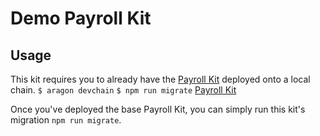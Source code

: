 Demo Payroll Kit
===============

Usage
-----

This kit requires you to already have the [Payroll Kit](../payroll) deployed onto a local chain.
`$ aragon devchain`
`$ npm run migrate` [Payroll Kit](../payroll)

Once you've deployed the base Payroll Kit, you can simply run this kit's migration `npm run migrate`.
